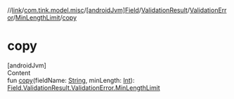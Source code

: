 //[link](../../../../../index.md)/[com.tink.model.misc](../../../../index.md)/[[androidJvm]Field](../../../index.md)/[ValidationResult](../../index.md)/[ValidationError](../index.md)/[MinLengthLimit](index.md)/[copy](copy.md)



# copy  
[androidJvm]  
Content  
fun [copy](copy.md)(fieldName: [String](https://kotlinlang.org/api/latest/jvm/stdlib/kotlin/-string/index.html), minLength: [Int](https://kotlinlang.org/api/latest/jvm/stdlib/kotlin/-int/index.html)): [Field.ValidationResult.ValidationError.MinLengthLimit](index.md)  



